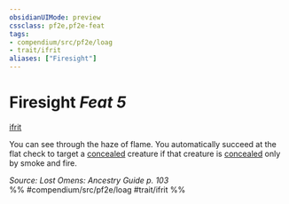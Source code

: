 ```yaml
---
obsidianUIMode: preview
cssclass: pf2e,pf2e-feat
tags:
- compendium/src/pf2e/loag
- trait/ifrit
aliases: ["Firesight"]
---
```

# Firesight  *Feat 5*  
[ifrit](../../Rules/traits/ifrit-b2.md)  


You can see through the haze of flame. You automatically succeed at the flat check to target a [concealed](../../Rules/conditions.md#Concealed) creature if that creature is [concealed](../../Rules/conditions.md#Concealed) only by smoke and fire.

*Source: Lost Omens: Ancestry Guide p. 103*  
%% #compendium/src/pf2e/loag #trait/ifrit %%